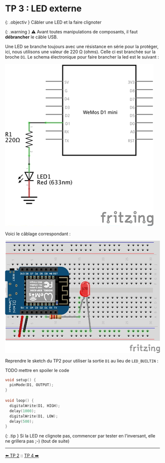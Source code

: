 # TP 3 : LED externe

{: .objectiv }
Câbler une LED et la faire clignoter

{: .warning }
⚠️ Avant toutes manipulations de composants, il faut **débrancher** le câble USB.

Une LED se branche toujours avec une résistance en série pour la protéger, ici, nous utilisons une valeur de 220 Ω (ohms). Celle ci est branchée sur la broche `D1`.
Le schema électronique pour faire brancher la led est le suivant :

![schema-tp3](resources/tp3-schema.jpg)

Voici le câblage correspondant :

![montage-tp3](resources/tp3-montage.jpg)

Reprendre le sketch du TP2 pour utiliser la sortie `D1` au lieu de `LED_BUILTIN` :

TODO mettre en spoiler le code
```c
void setup() {
  pinMode(D1, OUTPUT);
}

void loop() {
  digitalWrite(D1, HIGH);
  delay(1000);
  digitalWrite(D1, LOW);
  delay(500);
}
```

{: .tip }
Si la LED ne clignote pas, commencer par tester en l'inversant, elle ne grillera pas ;-) (tout de suite)

----
[⬅️ TP 2](tp2.md) :: [TP 4 ➡️](tp4.md)
